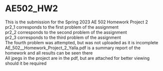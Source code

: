# AE502_HW2
This is the submission for the Spring 2023 AE 502 Homework Project 2 <br />
pr2_1 corresponds to the first problem of the assignment <br />
pr2_2 corresponds to the second problem of the assignment <br />
pr2_3 corresponds to the third problem of the assignment <br />
The fourth problem was attempted, but was not uploaded as it is incomplete <br />
AE_502__Homework_Project_2_Yalla.pdf is a summary report of the homework and all results can be seen there <br />
All jpegs in the project are in the pdf, but are attached for better viewing should it be required <br />
